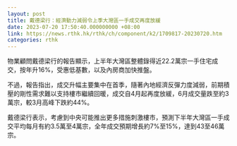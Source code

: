 ```yaml
---
layout: post
title: 戴德梁行：經濟動力減弱令上季大灣區一手成交再度放緩
date: 2023-07-20 17:50:40.000000000 +08:00
link: https://news.rthk.hk/rthk/ch/component/k2/1709817-20230720.htm
categories: rthk
---
```


物業顧問戴德梁行的報告顯示，上半年大灣區整體錄得近22.2萬宗一手住宅成交，按年升16%，受惠低基數，以及內房商加快推盤。

不過，報告指出，成交升幅主要集中在首季，隨著內地經濟反彈力度減弱，前期積壓的剛性需求難以支持樓市繼續回暖，成交自4月起再度放緩，6月成交量跌至約3萬宗，較3月高峰下跌約44%。

戴德梁行表示，考慮到中央可能推出更多措施刺激樓市，預測下半年大灣區一手成交平均每月有約3.5萬至4萬宗，全年成交預期增長約7%至15%，達到43至46萬宗。
